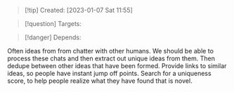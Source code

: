 
>[!tip] Created: [2023-01-07 Sat 11:55]

>[!question] Targets: 

>[!danger] Depends: 

Often ideas from from chatter with other humans.  We should be able to process these chats and then extract out unique ideas from them.
Then dedupe between other ideas that have been formed.
Provide links to similar ideas, so people have instant jump off points.
Search for a uniqueness score, to help people realize what they have found that is novel.